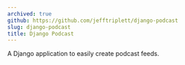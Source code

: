 ```yaml
---
archived: true
github: https://github.com/jefftriplett/django-podcast
slug: django-podcast
title: Django Podcast
---
```


A Django application to easily create podcast feeds.
